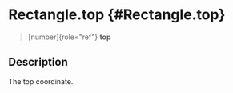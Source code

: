 Rectangle.top {#Rectangle.top}
=============

> [number]{role="ref"} **top**

Description
-----------

The top coordinate.
